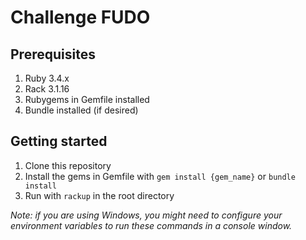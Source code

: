 # Challenge FUDO

## Prerequisites

1. Ruby 3.4.x
2. Rack 3.1.16
3. Rubygems in Gemfile installed
4. Bundle installed (if desired)

## Getting started

1. Clone this repository
2. Install the gems in Gemfile with `gem install {gem_name}` or `bundle install`
3. Run with `rackup` in the root directory

*Note: if you are using Windows, you might need to configure your environment variables to run these commands in a console window.*
